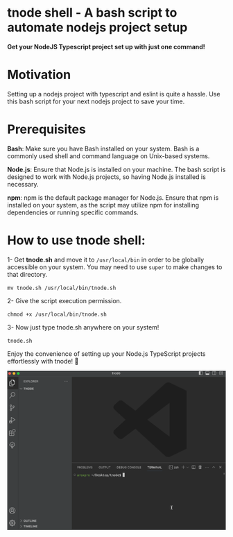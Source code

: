 # tnode shell - A bash script to automate nodejs project setup
**Get your NodeJS Typescript project set up with just one command!**


# Motivation
Setting up a nodejs project with typescript and eslint is quite a hassle. Use this bash script for your next nodejs project to save your time.



# Prerequisites
**Bash**: Make sure you have Bash installed on your system. Bash is a commonly used shell and command language on Unix-based systems.

**Node.js**: Ensure that Node.js is installed on your machine. The bash script is designed to work with Node.js projects, so having Node.js installed is necessary.

**npm**: npm is the default package manager for Node.js. Ensure that npm is installed on your system, as the script may utilize npm for installing dependencies or running specific commands.



# How to use tnode shell:
1- Get **tnode.sh** and move it to `/usr/local/bin` in order to be globally accessible on your system. You may need to use `super` to make changes to that directory.

```
mv tnode.sh /usr/local/bin/tnode.sh
```

2- Give the script execution permission.
``` 
chmod +x /usr/local/bin/tnode.sh
```

3- Now just type tnode.sh anywhere on your system!
```
tnode.sh
```

Enjoy the convenience of setting up your Node.js TypeScript projects effortlessly with tnode! 🚀

![Alt text](gif/demo.gif)
